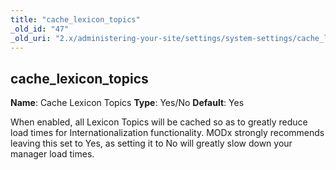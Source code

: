 ```yaml
---
title: "cache_lexicon_topics"
_old_id: "47"
_old_uri: "2.x/administering-your-site/settings/system-settings/cache_lexicon_topics"
---
```


## cache\_lexicon\_topics

**Name**: Cache Lexicon Topics 
**Type**: Yes/No 
**Default**: Yes

When enabled, all Lexicon Topics will be cached so as to greatly reduce load times for Internationalization functionality. MODx strongly recommends leaving this set to Yes, as setting it to No will greatly slow down your manager load times.